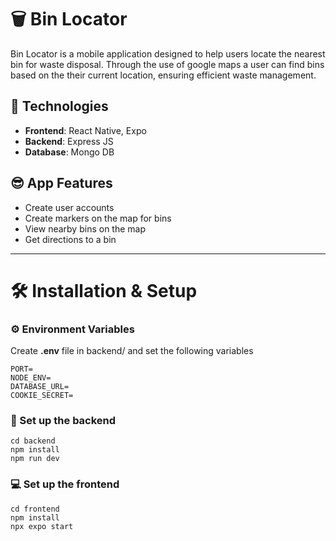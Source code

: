 # 🗑️ Bin Locator

Bin Locator is a mobile application designed to help users locate the nearest bin for waste disposal. Through the use of google maps a user can find bins based on the their current location, ensuring efficient waste management.

## 🧰 Technologies

-   **Frontend**: React Native, Expo
-   **Backend**: Express JS
-   **Database**: Mongo DB

## 😎 App Features

-   Create user accounts
-   Create markers on the map for bins
-   View nearby bins on the map
-   Get directions to a bin

---

# 🛠️ Installation & Setup

### ⚙️ Environment Variables

Create **.env** file in backend/ and set the following variables

```
PORT=
NODE_ENV=
DATABASE_URL=
COOKIE_SECRET=
```

### 🔧 Set up the backend

```
cd backend
npm install
npm run dev
```

### 💻 Set up the frontend

```
cd frontend
npm install
npx expo start
```
